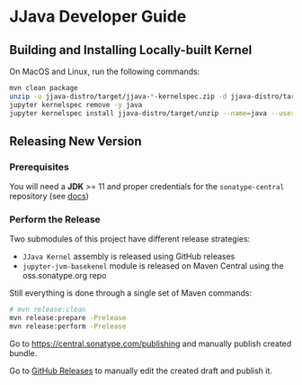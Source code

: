 # JJava Developer Guide

## Building and Installing Locally-built Kernel

On MacOS and Linux, run the following commands:

```bash
mvn clean package
unzip -u jjava-distro/target/jjava-*-kernelspec.zip -d jjava-distro/target/unzip
jupyter kernelspec remove -y java
jupyter kernelspec install jjava-distro/target/unzip --name=java --user
```

## Releasing New Version

### Prerequisites

You will need a **JDK** >= 11 and proper credentials for the `sonatype-central` repository
(see [docs](https://central.sonatype.org/publish/generate-portal-token/))

### Perform the Release

Two submodules of this project have different release strategies:

- `JJava Kernel` assembly is released using GitHub releases
- `jupyter-jvm-basekenel` module is released on Maven Central using the oss.sonatype.org repo

Still everything is done through a single set of Maven commands:

```bash
# mvn release:clean
mvn release:prepare -Prelease
mvn release:perform -Prelease
```
Go to https://central.sonatype.com/publishing and manually publish created bundle.

Go to [GitHub Releases](https://github.com/dflib/jjava/releases) to manually edit the created draft and publish it.
